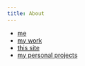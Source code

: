 ```yaml
---
title: About
---
```


* [me](me)
* [my work](/assets/Resume.pdf)
* [this site](site)
* [my personal projects](projects)
